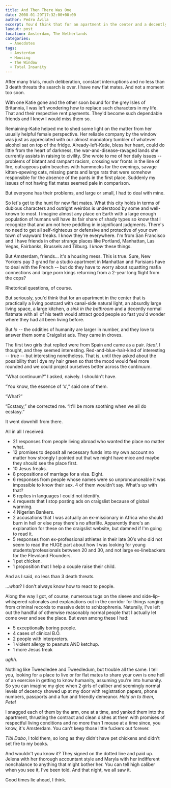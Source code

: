 ```yaml
---
title: And Then There Was One
date: 2008-01-29T17:32:00+00:00
author: Pedro Ávila
excerpt: You'd think that for an apartment in the center and a decently normal flatmate with all of his teeth would attract good people so fast you'd wonder where they had all been living before.
layout: post
location: Amsterdam, The Netherlands
categories:
  - Anecdotes
tags:
  - Amsterdam
  - Housing
  - The Window
  - Total Insanity
---
```

After many trials, much deliberation, constant interruptions and no less than 3 death threats the search is over. I have new flat mates. And not a moment too soon.

With one Katie gone and the other soon bound for the grey Isles of Britannia, I was left wondering how to replace such characters in my life. That and their respective rent payments. They'd become such dependable friends and I knew I would miss them so.

Remaining-Katie helped me to shed some light on the matter from her usually helpful female perspective. Her reliable company by the window was just as appreciated with our almost mandatory tumbler of whatever alcohol sat on top of the fridge. Already-left-Katie, bless her heart, could do little from the heart of darkness, the war-and-disease-ravaged lands she currently assists in raising to civility. She wrote to me of her daily issues -- problems of blatant and rampant racism, crossing war fronts in the line of fire, outrageous palm beaches with hammocks for the evenings, savage kitten-spewing cats, missing pants and large rats that were somehow responsible for the absence of the pants in the first place. Suddenly my issues of not having flat mates seemed pale in comparison.

But everyone has their problems, and large or small, I had to deal with mine.

So let's get to the hunt for new flat mates. What this city holds in terms of dubious characters and outright weirdos is understood by some and well-known to most. I imagine almost any place on Earth with a large enough population of humans will have its fair share of shady types so know that I recognize that and am not here peddling in insignificant judgments. There's no need to get all self-righteous or defensive and protective of your own town of wayward freaks. I know they're everywhere. I'm from San Francisco and I have friends in other strange places like Portland, Manhattan, Las Vegas, Fairbanks, Brussels and Tilburg. I _know_ these things.

But Amsterdam, friends... it's a housing mess. This is true. Sure, New Yorkers pay 3 grand for a studio apartment in Manhattan and Parisians have to deal with the French -- but do they have to worry about squatting mafia connections and large porn kings returning from a 2-year long flight from the cops?

Rhetorical questions, of course.

But seriously, you'd think that for an apartment in the center that is practically a living postcard with canal-side natural light, an absurdly large living space, a large kitchen, _a sink in the bathroom_ and a decently normal flatmate with all of his teeth would attract good people so fast you'd wonder where they had all been living before.

But _lo_ -- the oddities of humanity are larger in number, and they love to answer them some Craigslist ads. They came in droves.

The first two girls that replied were from Spain and came as a pair. _Ideal_, I thought, and they seemed interesting. Red-and-blue-hair-kind of interesting -- true -- but interesting nonetheless. That is, until they asked about the possibility that I dye my hair green so that the mood would feel more rounded and we could project ourselves better across the continuum.

“What continuum?” I asked, naively. I shouldn't have.

“You know, the essence of ‘x',” said one of them.

“What?”

“Ecstasy,” she corrected me. “It'll be more soothing when we all do ecstasy.”

It went downhill from there.

All in all I received:

  * 21 responses from people living abroad who wanted the place no matter what.
  * 12 promises to deposit all necessary funds into my own account no matter how strongly I pointed out that we might have mice and maybe they should see the place first.
  * 10 Jesus freaks.
  * 8 propositions of marriage for a visa. Eight.
  * 6 responses from people whose names were so unpronounceable it was impossible to know their sex. 4 of them wouldn't say. What's up with that?
  * 6 replies in languages I could not identify.
  * 4 requests that I stop posting ads on craigslist because of global warming.
  * 4 Nigerian Bankers.
  * 2 accusations that I was actually an ex-missionary in Africa who should burn in hell or else pray there's no afterlife. Apparently there's an explanation for these on the craigslist website, but damned if I'm going to read it.
  * 5 responses from ex-professional athletes in their late 30&#8242;s who did not seem to read the HUGE part about how I was looking for young students/professionals between 20 and 30, and not large ex-linebackers for the Flevoland Flounders.
  * 1 pet chicken.
  * 1 proposition that I help a couple raise their child.

And as I said, no less than 3 death threats.

..._what_? I don't always know how to react to people.

Along the way I got, of course, numerous tugs on the sleeve and side-lip-whispered rationales and explanations out in the corridor for things ranging from criminal records to massive debt to schizophrenia. Naturally, I've left out the handful of otherwise reasonably normal people that I actually let come over and see the place. But even among these I had:

  * 5 exceptionally boring people.
  * 4 cases of clinical B.O.
  * 2 people with interpreters.
  * 1 violent allergy to peanuts AND ketchup.
  * 1 more Jesus freak

_ughh_.

Nothing like Tweedledee and Tweedledum, but trouble all the same. I tell you, looking for a place to live or for flat mates to share your own is one hell of an exercise in getting to know humanity, assuming you're into humanity. So you can imagine my glee when 2 girls of caliber and seemingly normal levels of decency showed up at my door with registration papers, phone numbers, passports and a fun and friendly demeanor. _Hold on to them, Pete!_

I snagged each of them by the arm, one at a time, and yanked them into the apartment, thrusting the contract and clean dishes at them with promises of respectful living conditions and no more than 1 mouse at a time since, you know, it's Amsterdam. You can't keep those little fuckers out forever.

_Tibi Dabo_, I told them, so long as they didn't have pet chickens and didn't set fire to my books.

And wouldn't you know it? They signed on the dotted line and paid up. Jelena with her thorough accountant style and Maryla with her indifferent nonchalance to anything that might bother her. You can tell high caliber when you see it, I've been told. And that night, we all saw it.

Good times lie ahead, I think.